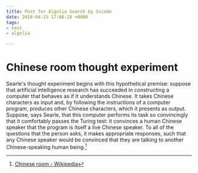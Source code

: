 ```yaml
---
title: Post for Algolia Search by Svcode
date: 2018-04-15 17:08:28 +0900
tags:
- test
- algolia

---
```

# Chinese room thought experiment
Searle's thought experiment begins with this hypothetical premise: suppose that artificial intelligence research has succeeded in constructing a computer that behaves as if it understands Chinese. It takes Chinese characters as input and, by following the instructions of a computer program, produces other Chinese characters, which it presents as output. Suppose, says Searle, that this computer performs its task so convincingly that it comfortably passes the Turing test: it convinces a human Chinese speaker that the program is itself a live Chinese speaker. To all of the questions that the person asks, it makes appropriate responses, such that any Chinese speaker would be convinced that they are talking to another Chinese-speaking human being.[^1]
[^1]: [Chinese room - Wikipedia](https://en.m.wikipedia.org/wiki/Chinese_room)